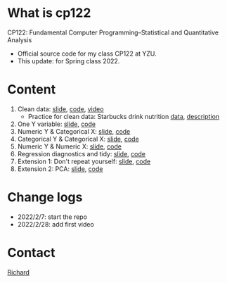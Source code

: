 # What is cp122

CP122: Fundamental Computer Programming–Statistical and Quantitative Analysis​

- Official source code for my class CP122 at YZU.
- This update: for Spring class 2022.

# Content
1. Clean data: [slide](slide/01_clean.pdf), [code](01_clean.Rmd), [video](https://youtu.be/ov4UTr6S2qA)
    - Practice for clean data: Starbucks drink nutrition [data](data/raw/starbucks-nutrition.xlsx), [description](slide/starbucks-nutrition-description.docx)
1. One Y variable: [slide](slide/02_test01_oneY.pdf), [code](02_test01_oneY.Rmd)
1. Numeric Y & Categorical X: [slide](slide/03_test02_numYcatX.pdf), [code](03_test02_numYcatX.Rmd)
1. Categorical Y & Categorical X: [slide](slide/04_test03_catYcatX.pdf), [code](04_test03_catYcatX.Rmd)
1. Numeric Y & Numeric X: [slide](slide/05_test04a_numYnumX.pdf), [code](05_test04a_numYnumX.Rmd)
1. Regression diagnostics and tidy: [slide](slide/06_test04b_reg_diagnostics_tidy.pdf), [code](06_test04b_reg_diagnostics_tidy.Rmd)
1. Extension 1: Don't repeat yourself: [slide](), [code]()
1. Extension 2: PCA: [slide](), [code]()

# Change logs

- 2022/2/7: start the repo
- 2022/2/28: add first video

# Contact

[Richard](http://www.cm.yzu.edu.tw/EN/Page/Teacher.aspx?ID=buidiengiau)
